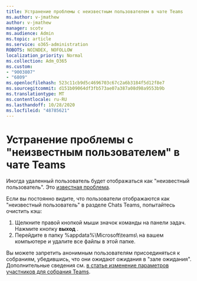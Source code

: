 ```yaml
---
title: Устранение проблемы с неизвестным пользователем в чате Teams
ms.author: v-jmathew
author: v-jmathew
manager: scotv
ms.audience: Admin
ms.topic: article
ms.service: o365-administration
ROBOTS: NOINDEX, NOFOLLOW
localization_priority: Normal
ms.collection: Adm_O365
ms.custom:
- "9003807"
- "6809"
ms.openlocfilehash: 523c11cb9d5c4696703c67c2a6b3184f5d12f8e7
ms.sourcegitcommit: d151b09064df3fb573ae07a387a08d98a9553b9b
ms.translationtype: MT
ms.contentlocale: ru-RU
ms.lasthandoff: 10/28/2020
ms.locfileid: "48785621"
---
```

# <a name="resolving-issue-with-unknown-user-in-teams-chat"></a>Устранение проблемы с "неизвестным пользователем" в чате Teams

Иногда удаленный пользователь будет отображаться как "неизвестный пользователь". Это [известная проблема](https://docs.microsoft.com/microsoftteams/troubleshoot/known-issues/removed-user-appears-as-unknown).

Если вы постоянно видите, что пользователи отображаются как "неизвестный пользователь" в разделе Chats Teams, попытайтесь очистить кэш:

1.  Щелкните правой кнопкой мыши значок команды на панели задач. Нажмите кнопку  **выход** .
2.  Перейдите в папку %appdata%\Microsoft\teams\ на вашем компьютере и удалите все файлы в этой папке.

Вы можете запретить анонимным пользователям присоединяться к собраниям, убедившись, что они ожидают ожидания в "зале ожидания". Дополнительные сведения см. [в статье изменение параметров участников для собрания Teams](https://support.microsoft.com/office/change-participant-settings-for-a-teams-meeting-53261366-dbd5-45f9-aae9-a70e6354f88e).
